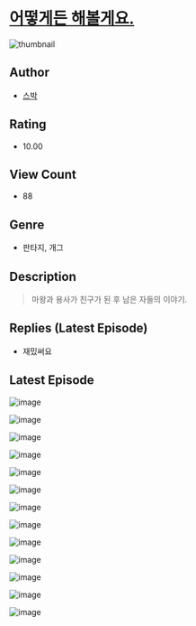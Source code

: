 # [어떻게든 해볼게요.](https://comic.naver.com/bestChallenge/list?titleId=810091)
![thumbnail](https://image-comic.pstatic.net/user_contents_data/challenge_comic/2023/05/23/309733/upload_3834362308954502713_480x623.jpeg)

## Author
- [스박](https://comic.naver.com/artistTitle?id=309733)

## Rating
- 10.00

## View Count
- 88

## Genre
- 판타지, 개그

## Description
> 마왕과 용사가 친구가 된 후 남은 자들의 이야기.

## Replies (Latest Episode)
- 재밌써요

## Latest Episode
![image](https://image-comic.pstatic.net/user_contents_data/challenge_comic/2023/05/23/309733/upload_7018358870413554741.jpeg)

![image](https://image-comic.pstatic.net/user_contents_data/challenge_comic/2023/05/23/309733/upload_4136050899962705510.jpeg)

![image](https://image-comic.pstatic.net/user_contents_data/challenge_comic/2023/05/23/309733/upload_3472948649257952305.jpeg)

![image](https://image-comic.pstatic.net/user_contents_data/challenge_comic/2023/05/23/309733/upload_3631135158828281906.jpeg)

![image](https://image-comic.pstatic.net/user_contents_data/challenge_comic/2023/05/23/309733/upload_3977578294033999408.jpeg)

![image](https://image-comic.pstatic.net/user_contents_data/challenge_comic/2023/05/23/309733/upload_7219658537263194467.jpeg)

![image](https://image-comic.pstatic.net/user_contents_data/challenge_comic/2023/05/23/309733/upload_3991705729155491121.jpeg)

![image](https://image-comic.pstatic.net/user_contents_data/challenge_comic/2023/05/23/309733/upload_7148396105753388340.jpeg)

![image](https://image-comic.pstatic.net/user_contents_data/challenge_comic/2023/05/23/309733/upload_4123103952943407457.jpeg)

![image](https://image-comic.pstatic.net/user_contents_data/challenge_comic/2023/05/23/309733/upload_3979274630025601329.jpeg)

![image](https://image-comic.pstatic.net/user_contents_data/challenge_comic/2023/05/23/309733/upload_7292562987236483633.jpeg)

![image](https://image-comic.pstatic.net/user_contents_data/challenge_comic/2023/05/23/309733/upload_4123152335699456098.jpeg)

![image](https://image-comic.pstatic.net/user_contents_data/challenge_comic/2023/05/23/309733/upload_7147556971350537570.jpeg)
